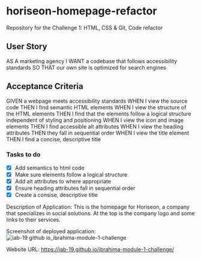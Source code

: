 # horiseon-homepage-refactor
Repository for the Challenge 1: HTML, CSS & Git, Code refactor



## User Story
AS A marketing agency
I WANT a codebase that follows accessibility standards
SO THAT our own site is optimized for search engines

## Acceptance Criteria
GIVEN a webpage meets accessibility standards
WHEN I view the source code
THEN I find semantic HTML elements
WHEN I view the structure of the HTML elements
THEN I find that the elements follow a logical structure independent of styling and positioning
WHEN I view the icon and image elements
THEN I find accessible alt attributes
WHEN I view the heading attributes
THEN they fall in sequential order
WHEN I view the title element
THEN I find a concise, descriptive title
### Tasks to do
- [x] Add semantics to html code
- [x] Make sure elements follow a logical structure
- [x] Add alt attributes to where appropriate
- [x] Ensure heading attributes fall in sequential order
- [x] Create a consise, descriptive title

Description of Application: This is the homepage for Horiseon, a company that specializes in social solutions. At the top is the company logo
and some links to their services.  

Screenshot of deployed application: ![iab-19 github io_ibrahima-module-1-challenge](https://github.com/iab-19/horiseon-homepage-refactor/assets/132946236/8316a9bb-e74a-4788-aca5-8bb2f1d12909)


Website URL: https://iab-19.github.io/ibrahima-module-1-challenge/
